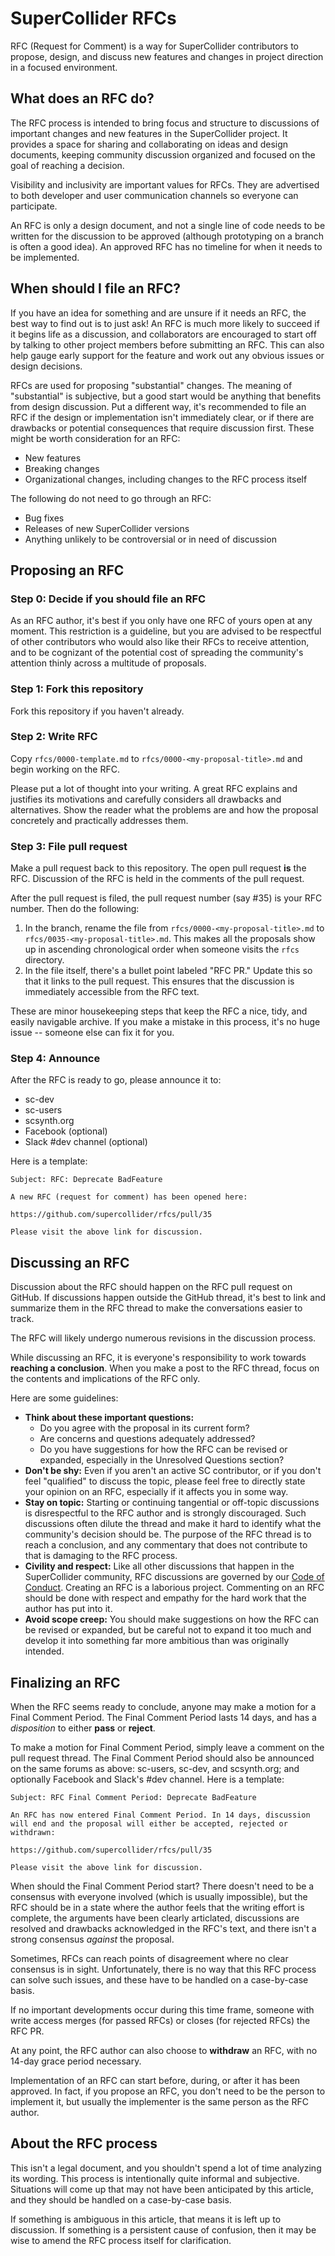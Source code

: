 # SuperCollider RFCs

RFC (Request for Comment) is a way for SuperCollider contributors to propose, design, and discuss new features and changes in project direction in a focused environment.

## What does an RFC do?

The RFC process is intended to bring focus and structure to discussions of important changes and new features in the SuperCollider project. It provides a space for sharing and collaborating on ideas and design documents, keeping community discussion organized and focused on the goal of reaching a decision.

Visibility and inclusivity are important values for RFCs. They are advertised to both developer and user communication channels so everyone can participate.

An RFC is only a design document, and not a single line of code needs to be written for the discussion to be approved (although prototyping on a branch is often a good idea). An approved RFC has no timeline for when it needs to be implemented.

## When should I file an RFC?

If you have an idea for something and are unsure if it needs an RFC, the best way to find out is to just ask! An RFC is much more likely to succeed if it begins life as a discussion, and collaborators are encouraged to start off by talking to other project members before submitting an RFC. This can also help gauge early support for the feature and work out any obvious issues or design decisions.

RFCs are used for proposing "substantial" changes. The meaning of "substantial" is subjective, but a good start would be anything that benefits from design discussion. Put a different way, it's recommended to file an RFC if the design or implementation isn't immediately clear, or if there are drawbacks or potential consequences that require discussion first. These might be worth consideration for an RFC:

- New features
- Breaking changes
- Organizational changes, including changes to the RFC process itself

The following do not need to go through an RFC:

- Bug fixes
- Releases of new SuperCollider versions
- Anything unlikely to be controversial or in need of discussion

## Proposing an RFC

### Step 0: Decide if you should file an RFC

As an RFC author, it's best if you only have one RFC of yours open at any moment. This restriction is a guideline, but you are advised to be respectful of other contributors who would also like their RFCs to receive attention, and to be cognizant of the potential cost of spreading the community's attention thinly across a multitude of proposals.

### Step 1: Fork this repository

Fork this repository if you haven't already.

### Step 2: Write RFC

Copy `rfcs/0000-template.md` to `rfcs/0000-<my-proposal-title>.md` and begin working on the RFC.

Please put a lot of thought into your writing. A great RFC explains and justifies its motivations and carefully considers all drawbacks and alternatives. Show the reader what the problems are and how the proposal concretely and practically addresses them.

### Step 3: File pull request

Make a pull request back to this repository. The open pull request **is** the RFC. Discussion of the RFC is held in the comments of the pull request.

After the pull request is filed, the pull request number (say #35) is your RFC number. Then do the following:

1. In the branch, rename the file from `rfcs/0000-<my-proposal-title>.md` to `rfcs/0035-<my-proposal-title>.md`. This makes all the proposals show up in ascending chronological order when someone visits the `rfcs` directory.
2. In the file itself, there's a bullet point labeled "RFC PR." Update this so that it links to the pull request. This ensures that the discussion is immediately accessible from the RFC text.

These are minor housekeeping steps that keep the RFC a nice, tidy, and easily navigable archive. If you make a mistake in this process, it's no huge issue -- someone else can fix it for you.

### Step 4: Announce

After the RFC is ready to go, please announce it to:

- sc-dev
- sc-users
- scsynth.org
- Facebook (optional)
- Slack #dev channel (optional)

Here is a template:

```
Subject: RFC: Deprecate BadFeature

A new RFC (request for comment) has been opened here:

https://github.com/supercollider/rfcs/pull/35

Please visit the above link for discussion.
```

## Discussing an RFC

Discussion about the RFC should happen on the RFC pull request on GitHub. If discussions happen outside the GitHub thread, it's best to link and summarize them in the RFC thread to make the conversations easier to track.

The RFC will likely undergo numerous revisions in the discussion process.

While discussing an RFC, it is everyone's responsibility to work towards **reaching a conclusion**. When you make a post to the RFC thread, focus on the contents and implications of the RFC only.

Here are some guidelines:

- **Think about these important questions:**
  - Do you agree with the proposal in its current form?
  - Are concerns and questions adequately addressed?
  - Do you have suggestions for how the RFC can be revised or expanded, especially in the Unresolved Questions section?
- **Don't be shy:** Even if you aren't an active SC contributor, or if you don't feel "qualified" to discuss the topic, please feel free to directly state your opinion on an RFC, especially if it affects you in some way.
- **Stay on topic:** Starting or continuing tangential or off-topic discussions is disrespectful to the RFC author and is strongly discouraged. Such discussions often dilute the thread and make it hard to identify what the community's decision should be. The purpose of the RFC thread is to reach a conclusion, and any commentary that does not contribute to that is damaging to the RFC process.
- **Civility and respect:** Like all other discussions that happen in the SuperCollider community, RFC discussions are governed by our [Code of Conduct](https://github.com/supercollider/supercollider/blob/develop/CODE_OF_CONDUCT.md). Creating an RFC is a laborious project. Commenting on an RFC should be done with respect and empathy for the hard work that the author has put into it.
- **Avoid scope creep:** You should make suggestions on how the RFC can be revised or expanded, but be careful not to expand it too much and develop it into something far more ambitious than was originally intended.

## Finalizing an RFC

When the RFC seems ready to conclude, anyone may make a motion for a Final Comment Period. The Final Comment Period lasts 14 days, and has a *disposition* to either **pass** or **reject**.

To make a motion for Final Comment Period, simply leave a comment on the pull request thread. The Final Comment Period should also be announced on the same forums as above: sc-users, sc-dev, and scsynth.org; and optionally Facebook and Slack's #dev channel. Here is a template:

```
Subject: RFC Final Comment Period: Deprecate BadFeature

An RFC has now entered Final Comment Period. In 14 days, discussion will end and the proposal will either be accepted, rejected or withdrawn:

https://github.com/supercollider/rfcs/pull/35

Please visit the above link for discussion.
```

When should the Final Comment Period start? There doesn't need to be a consensus with everyone involved (which is usually impossible), but the RFC should be in a state where the author feels that the writing effort is complete, the arguments have been clearly articlated, discussions are resolved and drawbacks acknowledged in the RFC's text, and there isn't a strong consensus *against* the proposal.

Sometimes, RFCs can reach points of disagreement where no clear consensus is in sight. Unfortunately, there is no way that this RFC process can solve such issues, and these have to be handled on a case-by-case basis.

If no important developments occur during this time frame, someone with write access merges (for passed RFCs) or closes (for rejected RFCs) the RFC PR.

At any point, the RFC author can also choose to **withdraw** an RFC, with no 14-day grace period necessary.

Implementation of an RFC can start before, during, or after it has been approved. In fact, if you propose an RFC, you don't need to be the person to implement it, but usually the implementer is the same person as the RFC author.

## About the RFC process

This isn't a legal document, and you shouldn't spend a lot of time analyzing its wording. This process is intentionally quite informal and subjective. Situations will come up that may not have been anticipated by this article, and they should be handled on a case-by-case basis.

If something is ambiguous in this article, that means it is left up to discussion. If something is a persistent cause of confusion, then it may be wise to amend the RFC process itself for clarification.
